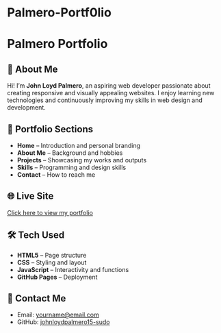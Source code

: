 # Palmero-Portf0lio
# Palmero Portfolio

## 👤 About Me  
Hi! I’m **John Loyd Palmero**, an aspiring web developer passionate about creating responsive and visually appealing websites. I enjoy learning new technologies and continuously improving my skills in web design and development.  

## 📂 Portfolio Sections  
- **Home** – Introduction and personal branding  
- **About Me** – Background and hobbies  
- **Projects** – Showcasing my works and outputs
- **Skills** – Programming and design skills  
- **Contact** – How to reach me  

## 🌐 Live Site  
[Click here to view my portfolio](https://johnloydpalmero15-sudo.github.io/Palmero-Portf0lio/)  

## 🛠️ Tech Used  
- **HTML5** – Page structure  
- **CSS** – Styling and layout  
- **JavaScript** – Interactivity and functions  
- **GitHub Pages** – Deployment  

## 📧 Contact Me  
- Email: yourname@email.com  
- GitHub: [johnloydpalmero15-sudo](https://github.com/johnloydpalmero15-sudo)  
